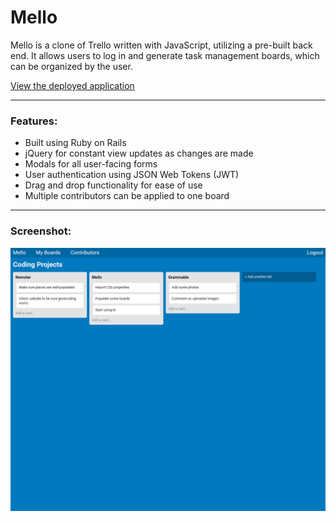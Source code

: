 # Mello

Mello is a clone of Trello written with JavaScript, utilizing a pre-built back end. It allows users to log in and generate task management boards, which can be organized by the user.
  
  
[View the deployed application](https://mello-kevin-northrup.herokuapp.com/)
___

### Features:
- Built using Ruby on Rails
- jQuery for constant view updates as changes are made
- Modals for all user-facing forms
- User authentication using JSON Web Tokens (JWT)
- Drag and drop functionality for ease of use
- Multiple contributors can be applied to one board

___
### Screenshot:
![Screenshot](mello.png)
